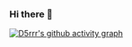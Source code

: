 ### Hi there 👋

 [![D5rrr's github activity graph](https://github-readme-activity-graph.vercel.app/graph?username=d5rrr&bg_color=ffffff&custom_title=提交图表&theme=vue)](https://github.com/d5rrr/github-readme-activity-graph)
